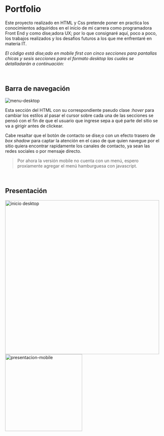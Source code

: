 # Portfolio 

Este proyecto realizado en HTML y Css pretende poner en practica los conocimientos adquiridos en el inicio de mi carrera como programadora Front End y como dise;adora UX; por lo que consignaré aquí, poco a poco, los trabajos realizados y los desafios futuros a los que me enfrentaré en materia IT.

_El código está dise;ado en mobile first con cinco secciones para pantallas chicas y sesis secciones para el formato desktop las cuales se detalladarán a continuación:_

<br>

## Barra de navegación 

![menu-desktop](https://github.com/edyuarca/Portfolio/assets/71739451/0042b482-c03d-4234-b543-f7b517bd65e8)

Esta sección del HTML con su correspondiente pseudo clase _:hover_ para cambiar los estilos al pasar el cursor sobre cada una de las secciones se pensó con el fin de que el usuario que ingrese sepa a qué parte del sitio se va a girigir antes de clickear. 

Cabe resaltar que el botón de contacto se dise;o con un efecto trasero de _box shadow_ para captar la atención en el caso de que quien navegue por el sitio quiera encontrar rapidamente los canales de contacto, ya sean las redes sociales o por mensaje directo.

>Por ahora la versión mobile no cuenta con un menú, espero proxiamente agregar el menú hamburguesa con javascript.

<br>

## Presentación 



<img width="500" alt="inicio desktop" src="https://github.com/edyuarca/Portfolio/assets/71739451/2ad58545-5baa-4c27-9bff-f24b317fb23b">
<img width="250" alt="presentacion-mobile" src="https://github.com/edyuarca/Portfolio/assets/71739451/0a58eb59-4e54-4f9f-881f-0def3f53641f">
